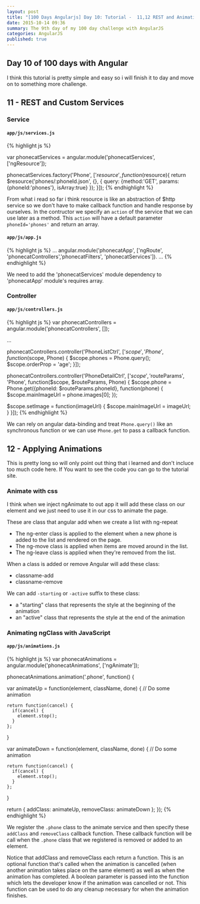 ```yaml
---
layout: post
title: "[100 Days Angularjs] Day 10: Tutorial -  11,12 REST and Animation"
date: 2015-10-14 09:36
summary: The 9th day of my 100 day challenge with AngularJS
categories: AngularJS
published: true
---
```


## Day 10 of 100 days with Angular

I think this tutorial is pretty simple and easy so i will finish it to day and move on to something more challenge.

## 11 - REST and Custom Services

### Service

#### `app/js/services.js`
{% highlight js %}

var phonecatServices = angular.module('phonecatServices', ['ngResource']);

phonecatServices.factory('Phone', ['$resource',
  function($resource){
    return $resource('phones/:phoneId.json', {}, {
      query: {method:'GET', params:{phoneId:'phones'}, isArray:true}
    });
  }]);
{% endhighlight %}

From what i read so far i think resource is like an abstraction of $http service so we don't have to make callback function and handle response by ourselves. In the contructor we specify an `action` of the service that we can use later as a method. This `action` will have a default parameter `phoneId='phones'` and return an array.

#### `app/js/app.js`

{% highlight js %}
...
angular.module('phonecatApp', ['ngRoute', 'phonecatControllers','phonecatFilters', 'phonecatServices']).
...
{% endhighlight %}

We need to add the 'phonecatServices' module dependency to 'phonecatApp' module's requires array.

### Controller

#### `app/js/controllers.js`
{% highlight js %}
var phonecatControllers = angular.module('phonecatControllers', []);

...

phonecatControllers.controller('PhoneListCtrl', ['$scope', 'Phone', function($scope, Phone) {
  $scope.phones = Phone.query();
  $scope.orderProp = 'age';
}]);

phonecatControllers.controller('PhoneDetailCtrl', ['$scope', '$routeParams', 'Phone', function($scope, $routeParams, Phone) {
  $scope.phone = Phone.get({phoneId: $routeParams.phoneId}, function(phone) {
    $scope.mainImageUrl = phone.images[0];
  });

  $scope.setImage = function(imageUrl) {
    $scope.mainImageUrl = imageUrl;
  }
}]);
{% endhighlight %}

We can rely on angular data-binding and treat `Phone.query()` like an synchronous function or we can use `Phone.get` to pass a callback function.

## 12 - Applying Animations

This is pretty long so will only point out thing that i learned and don't incluce too much code here. If You want to see the code you can go to the tutorial site.

### Animate with css

I think when we inject ngAnimate to out app it will add these class on our element and we just need to use it in our css to animate the page.

These are class that angular add when we create a list with ng-repeat

- The ng-enter class is applied to the element when a new phone is added to the list and rendered on the page.
- The ng-move class is applied when items are moved around in the list.
- The ng-leave class is applied when they're removed from the list.

When a class is added or remove Angular will add these class:

- classname-add
- classname-remove

We can add `-starting` or `-active` suffix to these class:

- a "starting" class that represents the style at the beginning of the animation
- an "active" class that represents the style at the end of the animation

### Animating ngClass with JavaScript

#### `app/js/animations.js`
{% highlight js %}
var phonecatAnimations = angular.module('phonecatAnimations', ['ngAnimate']);

phonecatAnimations.animation('.phone', function() {

  var animateUp = function(element, className, done) {
    // Do some animation

    return function(cancel) {
      if(cancel) {
        element.stop();
      }
    };
  }

  var animateDown = function(element, className, done) {
    // Do some animation

    return function(cancel) {
      if(cancel) {
        element.stop();
      }
    };
  }

  return {
    addClass: animateUp,
    removeClass: animateDown
  };
});
{% endhighlight %}

We register the `.phone` class to the animate service and then specify these `addClass` and `removeClass` callback function. These callback function will be call when the `.phone` class that we registered is removed or added to an element. 

Notice that addClass and removeClass each return a function. This is an optional function that's called when the animation is cancelled (when another animation takes place on the same element) as well as when the animation has completed. A boolean parameter is passed into the function which lets the developer know if the animation was cancelled or not. This function can be used to do any cleanup necessary for when the animation finishes.